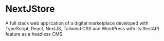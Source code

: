 # NextJStore
A full stack web application of a digital marketplace developed with TypeScript, React, NextJS, Tailwind CSS and WordPress with its RestAPI feature as a headless CMS.
